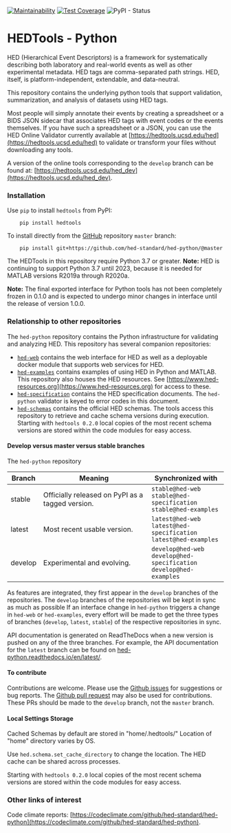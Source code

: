 [![Maintainability](https://api.codeclimate.com/v1/badges/11bf2329590e7b0164ba/maintainability)](https://codeclimate.com/github/hed-standard/hed-python/maintainability)
[![Test Coverage](https://api.codeclimate.com/v1/badges/11bf2329590e7b0164ba/test_coverage)](https://codeclimate.com/github/hed-standard/hed-python/test_coverage)
![PyPI - Status](https://img.shields.io/pypi/v/hedtools)

# HEDTools - Python
HED (Hierarchical Event Descriptors) is a framework for systematically describing
both laboratory and real-world events as well as other experimental metadata.
HED tags are comma-separated path strings.
HED, itself, is platform-independent, extendable, and data-neutral. 

This repository contains the underlying python tools that support validation,
summarization, and analysis of datasets using HED tags.

Most people will simply annotate their events by creating a spreadsheet
or a BIDS JSON sidecar that associates HED tags with event codes or the events themselves.
If you have such a spreadsheet or a JSON, 
you can use the HED Online Validator currently available at 
[https://hedtools.ucsd.edu/hed](https://hedtools.ucsd.edu/hed) to validate or transform
your files without downloading any tools. 

A version of the online tools corresponding to the `develop` branch can be found at:
[https://hedtools.ucsd.edu/hed_dev](https://hedtools.ucsd.edu/hed_dev).

### Installation
Use `pip` to install `hedtools` from PyPI:

   ```
       pip install hedtools
   ```

To install directly from the 
[GitHub](https://github.com/hed-standard/hed-python) repository `master` branch:

   ```
       pip install git+https://github.com/hed-standard/hed-python/@master
   ```

The HEDTools in this repository require Python 3.7 or greater.
**Note:** HED is continuing to support Python 3.7 until 2023, because
it is needed for MATLAB versions R2019a through R2020a.

**Note:** The final exported interface for Python tools has not been 
completely frozen in 0.1.0 and is expected to undergo minor changes
in interface until the release of version 1.0.0.

### Relationship to other repositories

The `hed-python` repository contains the Python infrastructure for validating
and analyzing HED. This repository has several companion repositories:
- [`hed-web`](https://github.com/hed-standard/hed-web) contains the web interface
for HED as well as a deployable docker module that supports web services for HED.  
- [`hed-examples`](https://github.com/hed-standard/hed-examples) contains examples of
using HED in Python and MATLAB. This repository also houses the HED resources.
See [https://www.hed-resources.org](https://www.hed-resources.org) for access to these.
- [`hed-specification`](https://github.com/hed-standard/hed-specification) contains
the HED specification documents. The `hed-python` validator is keyed to error codes
in this document.
- [`hed-schemas`](https://github.com/hed-standard/hed-schemas) contains
the official HED schemas. The tools access this repository to retrieve and cache schema versions
during execution. Starting with `hedtools 0.2.0` local copies of the most recent schema versions
are stored within the code modules for easy access.

#### Develop versus master versus stable branches

The `hed-python` repository

| Branch |  Meaning | Synchronized with |
| ------ | -------- | ------------------ |
| stable | Officially released on PyPI as a tagged version. | `stable@hed-web`<br/>`stable@hed-specification`<br/>`stable@hed-examples` |
| latest | Most recent usable version. | `latest@hed-web`<br/>`latest@hed-specification`<br/>`latest@hed-examples` |
| develop | Experimental and evolving. | `develop@hed-web`<br/>`develop@hed-specification`<br/>`develop@hed-examples` |

As features are integrated, they first appear in the `develop` branches of the
repositories.
The `develop` branches of the repositories will be kept in sync as much as possible
If an interface change in `hed-python` triggers a change in `hed-web` or `hed-examples`,
every effort will be made to get the three types of branches
(`develop`, `latest`, `stable`) of the respective repositories in
sync.

API documentation is generated on ReadTheDocs when a new version is
pushed on any of the three branches. For example, the API documentation for the
`latest` branch can be found on [hed-python.readthedocs.io/en/latest/](hed-python.readthedocs.io/en/latest/).

#### To contribute

Contributions are welcome.
Please use the [Github issues](https://github.com/hed-standard/hed-python/issues)
for suggestions or bug reports.
The [Github pull request](https://github.com/hed-standard/hed-python/pulls)
may also be used for contributions.
These PRs should be made to the `develop` branch, not the `master` branch.

#### Local Settings Storage
Cached Schemas by default are stored in "home/.hedtools/" 
Location of "home" directory varies by OS.

Use `hed.schema.set_cache_directory` to change the location.
The HED cache can be shared across processes.

Starting with `hedtools 0.2.0` local copies of the most recent schema versions
are stored within the code modules for easy access.

### Other links of interest

Code climate reports: [https://codeclimate.com/github/hed-standard/hed-python](https://codeclimate.com/github/hed-standard/hed-python).
